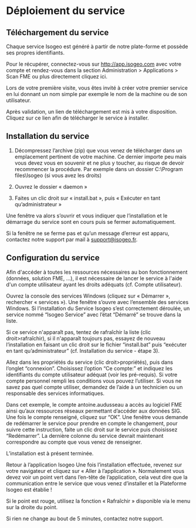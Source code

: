 # Déploiement du service

## Téléchargement du service

Chaque service Isogeo est généré à partir de notre plate-forme et possède ses propres identifiants.

Pour le récupérer, connectez-vous sur http://app.isogeo.com avec votre compte et rendez-vous dans la section Administration > Applications > Scan FME ou plus directement cliquez ici.

Lors de votre première visite, vous êtes invité à créer votre premier service en lui donnant un nom simple par exemple le nom de la machine ou de son utilisateur.

Après validation, un lien de téléchargement est mis à votre disposition. Cliquez sur ce lien afin de télécharger le service à installer.

## Installation du service

1.	Décompressez l’archive (zip) que vous venez de télécharger dans un emplacement pertinent de votre machine. Ce dernier importe peu mais vous devez vous en souvenir et ne plus y toucher, au risque de devoir recommencer la procédure. Par exemple dans un dossier C:\Program files\Isogeo (si vous avez les droits)

2.	Ouvrez le dossier « daemon »

3.	Faites un clic droit sur « install.bat », puis « Exécuter en tant qu’administrateur »

Une fenêtre va alors s’ouvrir et vous indiquer que l’installation et le démarrage du service sont en cours puis se fermer automatiquement.

Si la fenêtre ne se ferme pas et qu’un message d’erreur est apparu, contactez notre support par mail à support@isogeo.fr.

## Configuration du service

Afin d'accéder à toutes les ressources nécessaires au bon fonctionnement (données, solution FME, …), il est nécessaire de lancer le service à l'aide d'un compte utilisateur ayant les droits adéquats (cf. Compte utilisateur).

Ouvrez la console des services Windows (cliquez sur « Démarrer », rechercher « services »). Une fenêtre s’ouvre avec l’ensemble des services Windows. Si l’installation du Service Isogeo s’est correctement déroulée, un service nommé “Isogeo Service” avec l’état “Démarré” se trouve dans la liste.


Si ce service n'apparaît pas, tentez de rafraîchir la liste (clic droit>rafraîchir), si il n'apparaît toujours pas, essayez de nouveau l’installation en faisant un clic droit sur le fichier “install.bat” puis “exécuter en tant qu’administrateur” (cf. Installation du service - étape 3).

Allez dans les propriétés du service (clic droit>propriétés), puis dans l’onglet “connexion”. Choisissez l’option “Ce compte:” et indiquez les identifiants du compte utilisateur adéquat (voir les pré-requis). Si votre compte personnel rempli les conditions vous pouvez l’utiliser. Si vous ne savez pas quel compte utiliser, demandez de l’aide à un technicien ou un responsable des services informatiques.



Dans cet exemple, le compte antoine.audusseau a accès au logiciel FME ainsi qu’aux ressources réseaux permettant d’accéder aux données SIG.
Une fois le compte renseigné, cliquez sur “OK”. Une fenêtre vous demande de redémarrer le service pour prendre en compte le changement, pour suivre cette instruction, faite un clic droit sur le service puis choisissez “Redémarrer”. La dernière colonne du service devrait maintenant correspondre au compte que vous venez de renseigner.

L’installation est à présent terminée.

Retour à l’application Isogeo
Une fois l’installation effectuée, revenez sur votre navigateur et cliquez sur « Aller à l’application ». Normalement vous devez voir un point vert dans l’en-tête de l’application, cela veut dire que la communication entre le service que vous venez d’installer et la Plateforme Isogeo est établie !

Si le point est rouge, utilisez la fonction « Rafraîchir » disponible via le menu sur la droite du point.

Si rien ne change au bout de 5 minutes, contactez notre support.
